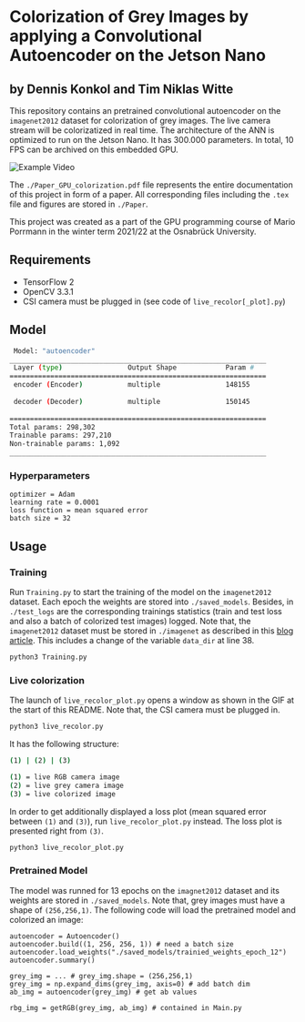 # Colorization of Grey Images by applying a Convolutional Autoencoder on the Jetson Nano
## by Dennis Konkol and Tim Niklas Witte

This repository contains an pretrained convolutional autoencoder on the `imagenet2012` dataset 
for colorization of grey images.
The live camera stream will be colorizatized in real time.
The architecture of the ANN is optimized to run on the Jetson Nano.
It has 300.000 parameters.
In total, 10 FPS can be archived on this embedded GPU.

![Example Video](videoPresentation.gif)

The `./Paper_GPU_colorization.pdf` file represents the entire documentation of this project in form of a paper.
All corresponding files including the `.tex` file and figures are stored in `./Paper`.

This project was created as a part of the GPU programming course of Mario Porrmann in the winter term 2021/22 at the Osnabrück University.

## Requirements

- TensorFlow 2
- OpenCV 3.3.1
- CSI camera must be plugged in (see code of `live_recolor[_plot].py`)

## Model

```bash
 Model: "autoencoder"
_______________________________________________________________
 Layer (type)                Output Shape            Param #   
===============================================================
 encoder (Encoder)           multiple                148155    
                                                               
 decoder (Decoder)           multiple                150145    
                                                                 
===============================================================
Total params: 298,302
Trainable params: 297,210
Non-trainable params: 1,092
_______________________________________________________________
```

### Hyperparameters

```python3
optimizer = Adam
learning rate = 0.0001
loss function = mean squared error
batch size = 32
```

## Usage

### Training

Run `Training.py` to start the training of the model on the `imagenet2012` dataset.
Each epoch the weights are stored into `./saved_models`.
Besides, in `./test_logs` are the corresponding trainings statistics (train and test loss and also a batch of colorized test images) logged.
Note that, the `imagenet2012` dataset must be stored in `./imagenet` as described in this [blog article](https://medium.com/analytics-vidhya/how-to-train-a-neural-network-classifier-on-imagenet-using-tensorflow-2-ede0ea3a35ff).
This includes a change of the variable `data_dir` at line 38.

```bash
python3 Training.py
```

### Live colorization

The launch of `live_recolor_plot.py` opens a window as shown in the GIF at the start of this README.
Note that, the CSI camera must be plugged in.

```bash
python3 live_recolor.py
```

It has the following structure:

```bash
(1) | (2) | (3)

(1) = live RGB camera image
(2) = live grey camera image
(3) = live colorized image
```

In order to get additionally displayed a loss plot (mean squared error between `(1)` and `(3)`),
run `live_recolor_plot.py` instead.
The loss plot is presented right from `(3)`.

```bash
python3 live_recolor_plot.py
```

### Pretrained Model

The model was runned for 13 epochs on the `imagnet2012` dataset and its weights are stored in `./saved_models`.
Note that, grey images must have a shape of `(256,256,1)`.
The following code will load the pretrained model and colorized an image:

```python3
autoencoder = Autoencoder()
autoencoder.build((1, 256, 256, 1)) # need a batch size
autoencoder.load_weights("./saved_models/trainied_weights_epoch_12")
autoencoder.summary()

grey_img = ... # grey_img.shape = (256,256,1)
grey_img = np.expand_dims(grey_img, axis=0) # add batch dim
ab_img = autoencoder(grey_img) # get ab values

rbg_img = getRGB(grey_img, ab_img) # contained in Main.py
```
